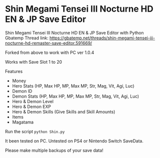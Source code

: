 # Shin Megami Tensei III Nocturne HD EN &amp; JP Save Editor
Shin Megami Tensei III Nocturne HD EN &amp; JP Save Editor with Python
Gbatemp Thread link: https://gbatemp.net/threads/shin-megami-tensei-iii-nocturne-hd-remaster-save-editor.591669/

Forked from above to work with PC ver 1.0.4

Works with Save Slot 1 to 20

Features
* Money
* Hero Stats (HP, Max HP, MP, Max MP, Str, Mag, Vit, Agi, Luc)
* Demon ID
* Demon Stats (HP, Max HP, MP, Max MP, Str, Mag, Vit, Agi, Luc)
* Hero & Demon Level
* Hero & Demon EXP 
* Hero & Demon Skills (Give Skills and Skill Amounts)
* Items
* Magatama

Run the script
```python Shin.py```

It been tested on PC. 
Untested on PS4 or Nintendo Switch SaveData.

Please make multiple backups of your save data!
